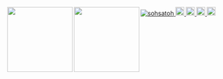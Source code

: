 <p align="left">
  <a href="https://github.com/anuraghazra/github-readme-stats">
    <img height="150" align="left" src="https://github-readme-stats.vercel.app/api?username=sohsatoh&count_private=true&show_icons=true" />
  </a>
  <a href="https://github.com/anuraghazra/github-readme-stats">
    <img height="150" align="left" src="https://github-readme-stats.vercel.app/api/top-langs/?username=sohsatoh" />
  </a>
</p>

<p align="left">
  <a href="https://github.com/sohsatoh/sohsatoh/">
    <img src="https://komarev.com/ghpvc/?username=sohsatoh" alt="sohsatoh" />
  </a>
  <a href="http://twitter.com/soh_satoh">
    <img height="20" src="https://img.shields.io/twitter/follow/soh_satoh?label=Twitter&logo=twitter&style=flat" />
  </a>
  <a href="https://github.com/sohsatoh">
    <img height="20" src="https://img.shields.io/github/followers/sohsatoh?label=follow&logo=github&style=flat" />
  </a>
  <a href="https://www.reddit.com/user/s_satoh">
    <img height="20" src="https://img.shields.io/reddit/user-karma/combined/s_satoh?label=Reddit&logo=reddit&style=flat" />
  </a>
  <a href="http://qiita.com/sohsatoh">
    <img height="20" src="https://qiita-badge.apiapi.app/s/sohsatoh/posts.svg" />
  </a>
</p>
